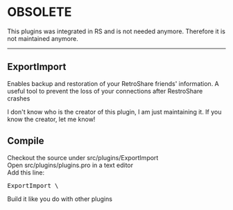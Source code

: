 OBSOLETE
========
This plugins was integrated in RS and is not needed anymore. 
Therefore it is not maintained anymore.

_____

ExportImport
------------

Enables backup and restoration of your RetroShare friends' information. A useful tool to prevent the loss of your connections after RestroShare crashes

I don't know who is the creator of this plugin, I am just maintaining it. If you know the creator, let me know!

Compile
-------
Checkout the source under src/plugins/ExportImport  
Open src/plugins/plugins.pro in a text editor  
Add this line: 
<pre>
ExportImport \
</pre>
Build it like you do with other plugins
